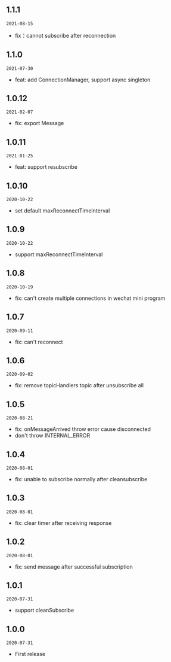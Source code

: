 ## 1.1.1

`2021-08-15`

- fix：cannot subscribe after reconnection

## 1.1.0

`2021-07-30`

- feat: add ConnectionManager, support async singleton

## 1.0.12

`2021-02-07`

- fix: export Message

## 1.0.11

`2021-01-25`

- feat: support resubscribe

## 1.0.10

`2020-10-22`

- set default maxReconnectTimeInterval

## 1.0.9

`2020-10-22`

- support maxReconnectTimeInterval

## 1.0.8

`2020-10-19`

- fix: can't create multiple connections in wechat mini program

## 1.0.7

`2020-09-11`

- fix: can't reconnect

## 1.0.6

`2020-09-02`

- fix: remove topicHandlers topic after unsubscribe all

## 1.0.5

`2020-08-21`

- fix: onMessageArrived throw error cause disconnected
- don't throw INTERNAL_ERROR

## 1.0.4

`2020-08-01`

- fix: unable to subscribe normally after cleansubscribe

## 1.0.3

`2020-08-01`

- fix: clear timer after receiving response

## 1.0.2

`2020-08-01`

- fix: send message after successful subscription

## 1.0.1

`2020-07-31`

- support cleanSubscribe

## 1.0.0

`2020-07-31`

- First release
